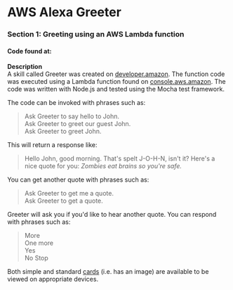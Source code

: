# AWS Alexa Greeter

### Section 1: Greeting using an AWS Lambda function  
#### **Code found at:** 

**Description**  
A skill called Greeter was created on [developer.amazon](https://developer.amazon.com/). The function code was executed using a Lambda function found on [console.aws.amazon](console.aws.amazon.com). The code was written with Node.js and tested using the Mocha test framework.

The code can be invoked with phrases such as: 


> Ask Greeter to say hello to John.  
> Ask Greeter to greet our guest John.  
> Ask Greeter to greet John.

This will return a response like:

> Hello John, good morning. That's spelt J-O-H-N, isn't it? Here's a nice quote for you: *Zombies eat brains so you're safe.*

You can get another quote with phrases such as:
> Ask Greeter to get me a quote.  
> Ask Greeter to get a quote.

Greeter will ask you if you'd like to hear another quote. You can respond with phrases such as:

> More  
> One more  
> Yes  
> No
> Stop

Both simple and standard [cards](https://developer.amazon.com/docs/custom-skills/include-a-card-in-your-skills-response.html) (i.e. has an image) are available to be viewed on appropriate devices.